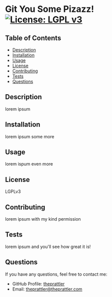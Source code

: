 # Git You Some Pizazz! [![License: LGPL v3](https://img.shields.io/badge/License-LGPL_v3-blue.svg)](https://www.gnu.org/licenses/lgpl-3.0)

## Table of Contents
* [Description](#description)
* [Installation](#installation)
* [Usage](#usage)
* [License](#license)
* [Contributing](#contributing)
* [Tests](#tests)
* [Questions](#questions)


## Description
lorem ipsum

## Installation
lorem ipsum some more

## Usage
lorem ispum even more

## License
LGPLv3

## Contributing
lorem ipsum with my kind permission

## Tests
lorem ipsum and you'll see how great it is!

## Questions
If you have any questions, feel free to contact me:
* GitHub Profile: [theprattler](https://github.com/theprattler)
* Email: theprattler@theprattler.com